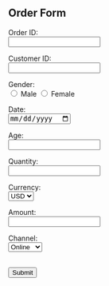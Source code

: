 
<!DOCTYPE html>
<html lang="en">
<head>
<meta charset="UTF-8">
<meta name="viewport" content="width=device-width, initial-scale=1.0">
<title>Order Form</title>
</head>
<body>

<h2>Order Form</h2>

<form id="orderForm">
  <label for="orderID">Order ID:</label><br>
  <input type="text" id="orderID" name="orderID"><br>
  
  <label for="customerID">Customer ID:</label><br>
  <input type="text" id="customerID" name="customerID"><br>
  
  <label for="gender">Gender:</label><br>
  <input type="radio" id="male" name="gender" value="Male">
  <label for="male">Male</label>
  <input type="radio" id="female" name="gender" value="Female">
  <label for="female">Female</label><br>
  
  <label for="date">Date:</label><br>
  <input type="date" id="date" name="date"><br>
  
  <label for="age">Age:</label><br>
  <input type="number" id="age" name="age" min="0"><br>
  
  <label for="quantity">Quantity:</label><br>
  <input type="number" id="quantity" name="quantity" min="1"><br>
  
  <label for="currency">Currency:</label><br>
  <select id="currency" name="currency">
    <option value="USD">USD</option>
    <option value="EUR">EUR</option>
    <option value="GBP">GBP</option>
  </select><br>
  
  <label for="amount">Amount:</label><br>
  <input type="number" id="amount" name="amount" min="0" step="0.01"><br>
  
  <label for="channel">Channel:</label><br>
  <select id="channel" name="channel">
    <option value="Online">Online</option>
    <option value="In-store">In-store</option>
    <option value="Phone">Phone</option>
  </select><br><br>
  
  <input type="submit" value="Submit">
</form>

</body
